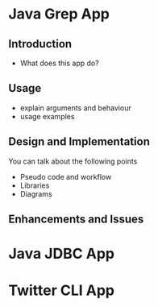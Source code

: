 # Java Grep App
  ## Introduction
  - What does this app do?
  ## Usage
  - explain arguments and behaviour
  - usage examples
  ## Design and Implementation
  You can talk about the following points
  - Pseudo code and workflow
  - Libraries
  - Diagrams
  ## Enhancements and Issues
  
  # Java JDBC App
  # Twitter CLI App
<!--stackedit_data:
eyJoaXN0b3J5IjpbMTA1MTAwMzExMF19
-->